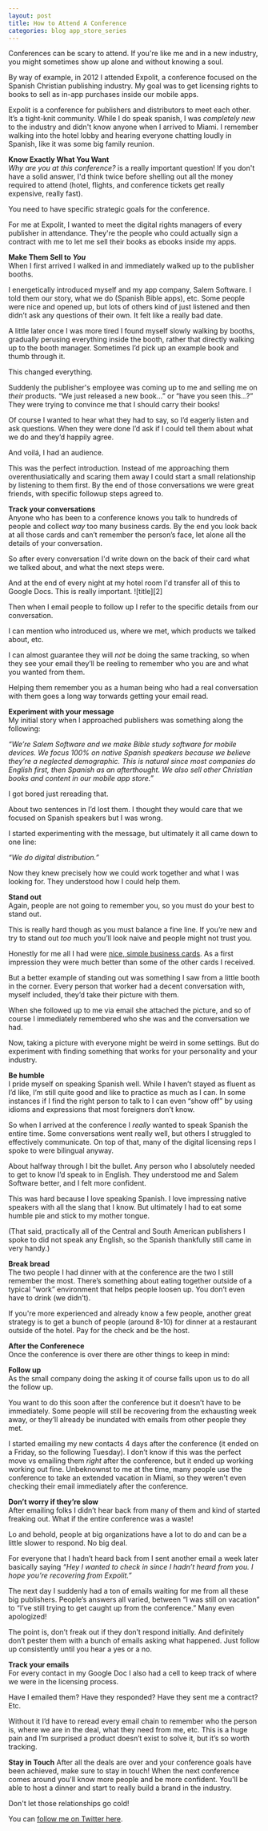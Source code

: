 ```yaml
---
layout: post
title: How to Attend A Conference
categories: blog app_store_series
---
```


Conferences can be scary to attend. If you're like me and in a new industry, you might sometimes show up alone and without knowing a soul.

By way of example, in 2012 I attended Expolit, a conference focused on the Spanish Christian publishing industry. My goal was to get licensing rights to books to sell as in-app purchases inside our mobile apps.

Expolit is a conference for publishers and distributors to meet each other. It’s a tight-knit community. While I do speak spanish, I was *completely new* to the industry and didn't know anyone when I arrived to Miami. I remember walking into the hotel lobby and hearing everyone chatting loudly in Spanish, like it was some big family reunion. 

**Know Exactly What You Want**  
*Why are you at this conference?* is a really important question! If you don't have a solid answer, I'd think twice before shelling out all the money required to attend (hotel, flights, and conference tickets get really expensive, really fast).

You need to have specific strategic goals for the conference.

For me at Expolit, I wanted to meet the digital rights managers of every publisher in attendance. They're the people who could actually sign a contract with me to let me sell their books as ebooks inside my apps. 

**Make Them Sell to *You***  
When I first arrived I walked in and immediately walked up to the publisher booths.

I energetically introduced myself and my app company, Salem Software. I told them our story, what we do (Spanish Bible apps), etc. Some people were nice and opened up, but lots of others kind of just listened and then didn’t ask any questions of their own. It felt like a really bad date.

A little later once I was more tired I found myself slowly walking by booths, gradually perusing everything inside the booth, rather that directly walking up to the booth manager. Sometimes I’d pick up an example book and thumb through it.

This changed everything.

Suddenly the publisher's employee was coming up to me and selling me on *their* products. “We just released a new book…” or “have you seen this…?” They were trying to convince me that I should carry their books!

Of course I wanted to hear what they had to say, so I’d eagerly listen and ask questions. When they were done I’d ask if I could tell them about what we do and they’d happily agree. 

And voilá, I had an audience.

This was the perfect introduction. Instead of me approaching them overenthusiatically and scaring them away I could start a small relationship by listening to them first. By the end of those conversations we were great friends, with specific followup steps agreed to.

**Track your conversations**  
Anyone who has been to a conference knows you talk to hundreds of people and collect *way* too many business cards. By the end you look back at all those cards and can’t remember the person’s face, let alone all the details of your conversation.

So after every conversation I'd write down on the back of their card what we talked about, and what the next steps were.

And at the end of every night at my hotel room I'd transfer all of this to Google Docs. This is really important. ![title][2]

Then when I email people to follow up I refer to the specific details from our conversation. 

I can mention who introduced us, where we met, which products we talked about, etc.

I can almost guarantee they will _not_ be doing the same tracking, so when they see your email they’ll be reeling to remember who you are and what you wanted from them. 

Helping them remember you as a human being who had a real conversation with them goes a long way torwards getting your email read.

**Experiment with your message**  
My initial story when I approached publishers was something along the following:

 _“We’re Salem Software and we make Bible study software for mobile devices. We focus 100% on native Spanish speakers because we believe they’re a neglected demographic. This is natural since most companies do English first, then Spanish as an afterthought. We also sell other Christian books and content in our mobile app store.”_

I got bored just rereading that.

About two sentences in I’d lost them. I thought they would care that we focused on Spanish speakers but I was wrong.

I started experimenting with the message, but ultimately it all came down to one line:

_“We do digital distribution.”_

Now they knew precisely how we could work together and what I was looking for. They understood how I could help them.

**Stand out**  
Again, people are not going to remember you, so you must do your best to stand out.

This is really hard though as you must balance a fine line. If you’re new and try to stand out _too_ much you’ll look naive and people might not trust you.

Honestly for me all I had were [nice, simple business cards](http://us.moo.com). As a first impression they were much better than some of the other cards I received.

But a better example of standing out was something I saw from a little booth in the corner. Every person that worker had a decent conversation with, myself included, they’d take their picture with them.

When she followed up to me via email she attached the picture, and so of course I immediately remembered who she was and the conversation we had.

Now, taking a picture with everyone might be weird in some settings. But do experiment with finding something that works for your personality and your industry.

**Be humble**  
I pride myself on speaking Spanish well. While I haven’t stayed as fluent as I’d like, I’m still quite good and like to practice as much as I can. In some instances if I find the right person to talk to I can even “show off” by using idioms and expressions that most foreigners don’t know.

So when I arrived at the conference I _really_ wanted to speak Spanish the entire time. Some conversations went really well, but others I struggled to effectively communicate. On top of that, many of the digital licensing reps I spoke to were bilingual anyway.

About halfway through I bit the bullet. Any person who I absolutely needed to get to know I’d speak to in English. They understood me and Salem Software better, and I felt more confident.

This was hard because I love speaking Spanish. I love impressing native speakers with all the slang that I know. But ultimately I had to eat some humble pie and stick to my mother tongue.

(That said, practically all of the Central and South American publishers I spoke to did not speak any English, so the Spanish thankfully still came in very handy.)

**Break bread**  
The two people I had dinner with at the conference are the two I still remember the most. There’s something about eating together outside of a typical “work” environment that helps people loosen up. You don’t even have to drink (we didn’t).

If you're more experienced and already know a few people, another great strategy is to get a bunch of people (around 8-10) for dinner at a restaurant outside of the hotel. Pay for the check and be the host.

**After the Conferenece**  
Once the conference is over there are other things to keep in mind:

**Follow up**  
As the small company doing the asking it of course falls upon us to do all the follow up.

You want to do this soon after the conference but it doesn’t have to be immediately. Some people will still be recovering from the exhausting week away, or they’ll already be inundated with emails from other people they met.

I started emailing my new contacts 4 days after the conference (it ended on a Friday, so the following Tuesday). I don’t know if this was the perfect move vs emailing them _right_ after the conference, but it ended up working working out fine. Unbeknownst to me at the time, many people use the conference to take an extended vacation in Miami, so they weren't even checking their email immediately after the conference.

**Don’t worry if they’re slow**  
After emailing folks I didn’t hear back from many of them and kind of started freaking out. What if the entire conference was a waste!

Lo and behold, people at big organizations have a lot to do and can be a little slower to respond. No big deal.

For everyone that I hadn’t heard back from I sent another email a week later basically saying _“Hey I wanted to check in since I hadn’t heard from you. I hope you’re recovering from Expolit.”_

The next day I suddenly had a ton of emails waiting for me from all these big publishers. People’s answers all varied, between “I was still on vacation” to “I’ve still trying to get caught up from the conference.” Many even apologized!

The point is, don’t freak out if they don’t respond initially. And definitely don’t pester them with a bunch of emails asking what happened. Just follow up consistently until you hear a yes or a no.

**Track your emails**  
For every contact in my Google Doc I also had a cell to keep track of where we were in the licensing process.

Have I emailed them? Have they responded? Have they sent me a contract? Etc. 

Without it I’d have to reread every email chain to remember who the person is, where we are in the deal, what they need from me, etc. This is a huge pain and I’m surprised a product doesn’t exist to solve it, but it’s so worth tracking.

**Stay in Touch**
After all the deals are over and your conference goals have been achieved, make sure to stay in touch! When the next conference comes around you'll know more people and be more confident. You'll be able to host a dinner and start to really build a brand in the industry.

Don't let those relationships go cold!

You can [follow me on Twitter here][3].


   [3]: https://twitter.com/TrevMcKendrick

  
